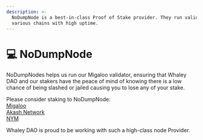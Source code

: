 ```yaml
---
description: >-
  NoDumpNode is a best-in-class Proof of Stake provider. They run validators on
  various chains with high uptime.
---
```


# 💻 NoDumpNode

NoDumpNodes helps us run our Migaloo validator, ensuring that Whaley DAO and our stakers have the peace of mind of knowing there is a low chance of being slashed or jailed causing you to lose any of your stake.

Please consider staking to NoDumpNode:\
[Migaloo](https://ping.pub/migaloo/staking/migaloovaloper1vgrs2rdkx792hqs6am6s9c07h7auatucruze6y)\
[Akash Network](https://wallet.keplr.app/chains/akash?modal=validator\&chain=akashnet-2\&validator\_address=akashvaloper1sfdl2s9h6mh8k2c7vjw2l4fx69vyt4xelpmnzk\&referral=true/akashvaloper1sfdl2s9h6mh8k2c7vjw2l4fx69vyt4xelpmnzk)\
[NYM](https://mixnet.explorers.guru/mixnode/HuJqyCWLBCt12TEAfDANiBBMTWeSMKjaUfUfEzPdGFfR)

Whaley DAO is proud to be working with such a high-class node Provider.
